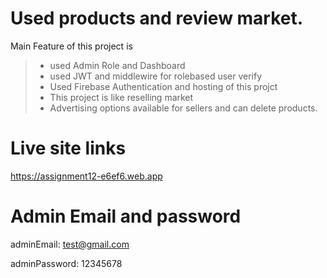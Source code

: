  # Used products and review market.

Main Feature of this project is
> - used Admin Role and Dashboard 
> - used JWT and middlewire for rolebased user verify
> - Used Firebase Authentication and hosting of this projct
> - This project is like reselling market
> - Advertising options available for sellers and can delete products.


 
# Live site links 

https://assignment12-e6ef6.web.app


# Admin Email and password

adminEmail: test@gmail.com

adminPassword: 12345678

